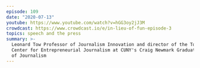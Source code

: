 ```yaml
---
episode: 109
date: "2020-07-13"
youtube: https://www.youtube.com/watch?v=hGG3oy2jJ3M
crowdcast: https://www.crowdcast.io/e/in-lieu-of-fun-episode-3
topics: speech and the press
summary: >-
  Leonard Tow Professor of Journalism Innovation and director of the Tow-Knight
  Center for Entrepreneurial Journalism at CUNY's Craig Newmark Graduate School
  of Journalism
---
```

